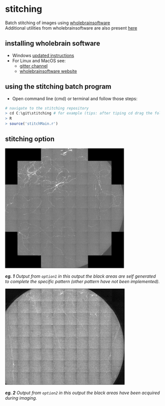 # stitching
Batch stitching of images using [wholebrainsoftware](https://github.com/tractatus/wholebrain)  
Additional utilities from wholebrainsoftware are also present [here](https://github.com/tractatus/wholebrain-examples) 

## installing wholebrain software

- Windows [updated instructions](https://github.com/wAOndering/stitching/blob/master/docs/WholeBrainWindowsInstallNov2018.pdf)
- For Linux and MacOS see:
	- [gitter channel](https://gitter.im/tractatus/Lobby)
	- [wholebrainsoftware website](http://www.wholebrainsoftware.org/cms/install/)

## using the stitching batch program

- Open command line (cmd) or terminal and follow those steps:

```R
# navigate to the stitching repository
> cd C:\git\stitching # for example (tips: after tiping cd drag the folder)
> R
> source('stitchMain.r')
```
## stitching option

<img src="docs/stitching_type1-1.png">

_**eg. 1** Output from `option1` in this output the black areas are self generated to complete the specific pattern (other pattern have not been implemented)._

<img src="docs/stitching_type2-1.png">

_**eg. 2** Output from `option2` in this output the black areas have been acquired during imaging._
